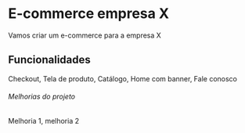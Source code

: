 
# E-commerce empresa X

Vamos criar um e-commerce para a empresa X

## Funcionalidades

Checkout, Tela de produto, Catálogo, Home com banner, Fale conosco

###### Melhorias do projeto

Melhoria 1, melhoria 2